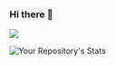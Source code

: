 ### Hi there 👋

![](https://komarev.com/ghpvc/?username=akcps&color=green)

![Your Repository's Stats](https://github-readme-stats.vercel.app/api/top-langs/?username=akcps&theme=blue-green)

<!--
**Akcps/akcps** is a ✨ _special_ ✨ repository because its `README.md` (this file) appears on your GitHub profile.

Here are some ideas to get you started:

- 🔭 I’m currently working on ...
- 🌱 I’m currently learning ...
- 👯 I’m looking to collaborate on ...
- 🤔 I’m looking for help with ...
- 💬 Ask me about ...
- 📫 How to reach me: ...
- 😄 Pronouns: ...
- ⚡ Fun fact: ...
-->
